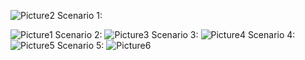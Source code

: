 
![Picture2](https://github.com/user-attachments/assets/12fad422-17ae-43c0-b3b5-30caee9e7eab) Scenario 1:
                                  
![Picture1](https://github.com/user-attachments/assets/c7dd11ec-3f8b-4f3c-9d88-e39fa0bc801c)
Scenario 2:
![Picture3](https://github.com/user-attachments/assets/e9ebed6a-78fb-44df-83c5-cfaf58231d8d)
Scenario 3:
![Picture4](https://github.com/user-attachments/assets/75482fc6-f7af-4941-9dd1-3b8ee9ddbb14)
Scenario 4:
![Picture5](https://github.com/user-attachments/assets/05c01ee2-e2e8-47dd-8e25-23ced19eab20)
Scenario 5:
![Picture6](https://github.com/user-attachments/assets/96702e6e-c51f-4259-b536-b1e3c56153d2)
